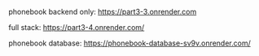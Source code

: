phonebook backend only: https://part3-3.onrender.com

full stack: https://part3-4.onrender.com/

phonebook database: https://phonebook-database-sv9v.onrender.com/
